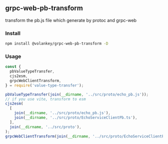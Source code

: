## grpc-web-pb-transform

transform the pb.js file which generate by protoc and grpc-web

### Install

```bash
npm install @volankey/grpc-web-pb-transform -D
```

### Usage

```js
const {
  pbValueTypeTransfer,
  cjs2esm,
  grpcWebClientTransform,
} = require('value-type-transfer');

pbValueTypeTransfer(join(__dirname, '../src/proto/echo_pb.js'));
// if you use vite, transform to esm
cjs2esm(
  [
    join(__dirname, '../src/proto/echo_pb.js'),
    join(__dirname, '../src/proto/EchoServiceClientPb.ts'),
  ],
  join(__dirname, '../src/proto'),
);
grpcWebClientTransform(join(__dirname, '../src/proto/EchoServiceClientPb.ts'));
```
